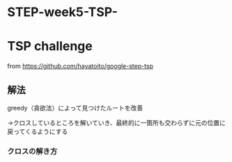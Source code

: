 # STEP-week5-TSP-
#	TSP challenge　

from https://github.com/hayatoito/google-step-tsp 

##	解法

greedy（貪欲法）によって見つけたルートを改善

→クロスしているところを解いていき、最終的に一箇所も交わらずに元の位置に戻ってくるようにする

###	クロスの解き方

